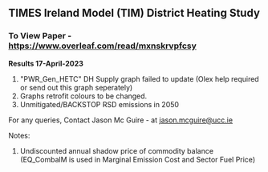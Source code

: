 ## TIMES Ireland Model (TIM) District Heating Study

### To View Paper - https://www.overleaf.com/read/mxnskrvpfcsy 

**Results 17-April-2023**

1. "PWR_Gen_HETC" DH Supply graph failed to update (Olex help required or send out this graph seperately) 
2. Graphs retrofit colours to be changed. 
3. Unmitigated/BACKSTOP RSD emissions in 2050

For any queries, Contact Jason Mc Guire - at jason.mcguire@ucc.ie

Notes:
1. Undiscounted annual shadow price of commodity balance (EQ_CombalM is used in Marginal Emission Cost and Sector Fuel Price) 








